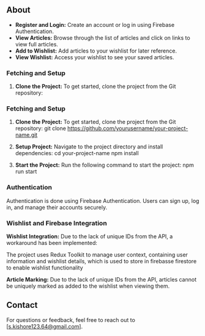 ## About

- **Register and Login:** Create an account or log in using Firebase Authentication.
- **View Articles:** Browse through the list of articles and click on links to view full articles.
- **Add to Wishlist:** Add articles to your wishlist for later reference.
- **View Wishlist:** Access your wishlist to see your saved articles.


### Fetching and Setup

1. **Clone the Project:** To get started, clone the project from the Git repository:
### Fetching and Setup

1. **Clone the Project:** To get started, clone the project from the Git repository:
git clone https://github.com/yourusername/your-project-name.git


2. **Setup Project:** Navigate to the project directory and install dependencies:
cd your-project-name
npm install


3. **Start the Project:** Run the following command to start the project:
npm run start

### Authentication

Authentication is done using Firebase Authentication. Users can sign up, log in, and manage their accounts securely.

### Wishlist and Firebase Integration
**Wishlist Integration:**
Due to the lack of unique IDs from the API, a workaround has been implemented:

 The project uses Redux Toolkit to manage user context, containing user information and wishlist details, which is used to store in firebasse firestore to enable wishlist functionality

 **Article Marking:** Due to the lack of unique IDs from the API, articles cannot be uniquely marked as added to the wishlist when viewing them.


## Contact

For questions or feedback, feel free to reach out to [s.kishore123.64@gmail.com].

